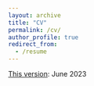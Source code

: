 ```yaml
---
layout: archive
title: "CV"
permalink: /cv/
author_profile: true
redirect_from:
  - /resume
---
```


[This version](../files/CV_Fulin_Li.pdf): June 2023
<!--- Coming soon.  --->
